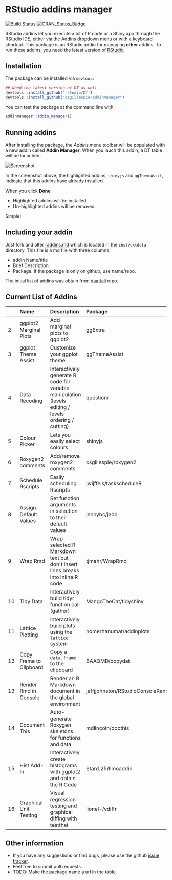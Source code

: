 <!-- README.md is generated from README.Rmd. Please edit that file -->
RStudio addins manager
======================

[![Build Status](https://travis-ci.org/csgillespie/addinmanager.png?branch=master)](https://travis-ci.org/csgillespie/addinmanager) [![CRAN\_Status\_Badge](http://www.r-pkg.org/badges/version/addinmanager)](https://cran.r-project.org/package=addinmanager)

RStudio addins let you execute a bit of R code or a Shiny app through the RStudio IDE, either via the Addins dropdown menu or with a keyboard shortcut. This package is an RStudio addin for managing **other** addins. To run these addins, you need the latest version of [RStudio](https://www.rstudio.com/).

Installation
------------

The package can be installed via `devtools`

``` r
## Need the latest version of DT as well
devtools::install_github('rstudio/DT')
devtools::install_github("csgillespie/addinmanager")
```

You can test the package at the command line with

``` r
addinmanager::addin_manager()
```

Running addins
--------------

After installing the package, the *Addins* menu toolbar will be populated with a new addin called **Addin Manager**. When you lauch this addin, a DT table will be launched:

![Screenshot](https://raw.github.com/csgillespie/addinmanager/master/images/screenshot.png)

In the screenshot above, the highlighted addins, `shinyjs` and `ggThemeAssit`, indicate that this addins have already installed.

When you click **Done**

-   Highlighted addins will be installed.
-   Un-highlighted addins will be removed.

Simple!

Including your addin
--------------------

Just fork and alter [raddins.md](https://github.com/csgillespie/addinmanager/tree/master/inst/extdata/raddins.md) which is located in the `inst/extdata` directory. This file is a md file with three columns:

-   addin Name/title
-   Brief Description
-   Package. If the package is only on github, use name/repo.

The initial list of addins was obtain from [daattali](https://github.com/daattali/rstudio-addins) repo.

Current List of Addins
----------------------

|     | Name                    | Description                                                                                          | Package                            |
|-----|:------------------------|:-----------------------------------------------------------------------------------------------------|:-----------------------------------|
| 2   | ggplot2 Marginal Plots  | Add marginal plots to ggplot2                                                                        | ggExtra                            |
| 3   | ggplot Theme Assist     | Customize your ggplot theme                                                                          | ggThemeAssist                      |
| 4   | Data Recoding           | Interactively generate R code for variable manipulation (levels editing / levels ordering / cutting) | questionr                          |
| 5   | Colour Picker           | Lets you easily select colours                                                                       | shinyjs                            |
| 6   | Roxygen2 comments       | Add/remove roxygen2 comments                                                                         | csgillespie/roxygen2               |
| 7   | Schedule Rscripts       | Easily scheduling Rscripts                                                                           | jwijffels/taskscheduleR            |
| 8   | Assign Default Values   | Set function arguments in selection to their default values                                          | jennybc/jadd                       |
| 9   | Wrap Rmd                | Wrap selected R Markdown text but don't insert lines breaks into inline R code                       | tjmahr/WrapRmd                     |
| 10  | Tidy Data               | Interactively build tidyr function call (gather)                                                     | MangoTheCat/tidyshiny              |
| 11  | Lattice Plotting        | Interactively build plots using the `lattice` system                                                 | homerhanumat/addinplots            |
| 12  | Copy Frame to Clipboard | Copy a `data.frame` to the clipboard                                                                 | BAAQMD/copydat                     |
| 13  | Render Rmd in Console   | Render an R Markdown document in the global environment                                              | jeffjjohnston/RStudioConsoleRender |
| 14  | Document This           | Auto-generate Roxygen skeletons for functions and data                                               | mdlincoln/docthis                  |
| 15  | Hist Add-In             | Interactively create histograms with ggplot2 and obtain the R Code                                   | Stan125/limoaddin                  |
| 16  | Graphical Unit Testing  | Visual regression testing and graphical diffing with testthat                                        | lionel-/vdiffr                     |

Other information
-----------------

-   If you have any suggestions or find bugs, please use the github [issue tracker](https://github.com/csgillespie/addmanager/issues).
-   Feel free to submit pull requests.
-   TODO: Make the package name a url in the table.
